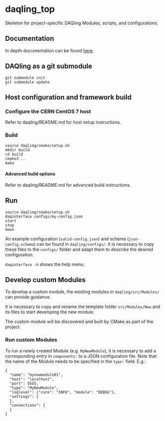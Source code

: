 # daqling_top

Skeleton for project-specific DAQling Modules, scripts, and configurations.

## Documentation

In depth documentation can be found [here][codimd].

[codimd]: <https://codimd.web.cern.ch/s/B1oArin-r>

## DAQling as a git submodule

    git submodule init
    git submodule update

## Host configuration and framework build

### Configure the CERN CentOS 7 host

Refer to daqling/README.md for host setup instructions.

### Build

    source daqling/cmake/setup.sh
    mkdir build
    cd build
    cmake3 ..
    make

#### Advanced build options

Refer to daqling/README.md for advanced build instructions.

## Run

    source daqling/cmake/setup.sh
    daqinterface configs/my-config.json
    start
    stop
    down

An example configuration (`valid-config.json`) and schema (`json-config.schema`) can be found in `daqling/configs/`. It is necessary to copy these files to the `configs/` folder and adapt them to describe the desired configuration.

`daqinterface -h` shows the help menu.

## Develop custom Modules

To develop a custom module, the existing modules in `daqling/src/Modules/` can provide guidance.

It is necessary to copy and rename the template folder `src/Modules/New` and its files to start developing the new module.

The custom module will be discovered and built by CMake as part of the project.

### Run custom Modules

To run a newly created Module (e.g. `MyNewModule`), it is necessary to add a corresponding entry in `components:` to a JSON configuration file. Note that the name of the Module needs to be specified in the `type:` field. E.g.:

    {
      "name": "mynewmodule01",
      "host": "localhost",
      "port": 5555,
      "type": "MyNewModule",
      "loglevel": {"core": "INFO", "module": "DEBUG"},
      "settings": {
      },
      "connections": {
      }    
    }

